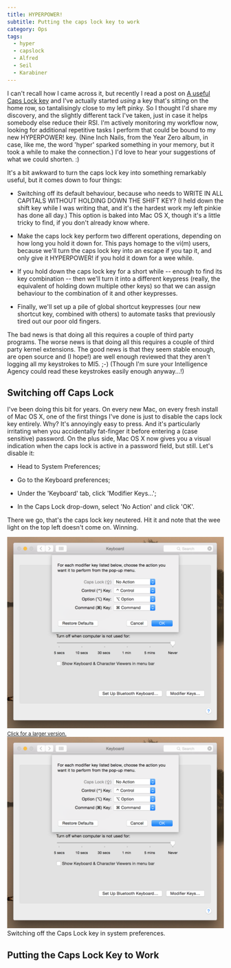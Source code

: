 ```yaml
---
title: HYPERPOWER!
subtitle: Putting the caps lock key to work
category: Ops
tags:
  - hyper
  - capslock
  - Alfred
  - Seil
  - Karabiner
---
```


I can't recall how I came across it, but recently I read a post on
[A useful Caps Lock key](http://brettterpstra.com/2012/12/08/a-useful-caps-lock-key/)
and I've actually started *using* a key that's sitting on the home row, so
tantalisingly close to my left pinky. So I thought I'd share my discovery, and
the slightly different tack I've taken, just in case it helps somebody else
reduce their RSI. I'm actively monitoring my workflow now, looking for
additional repetitive tasks I perform that could be bound to my new HYPERPOWER!
key. (Nine Inch Nails, from the Year Zero album, in case, like me, the word
'hyper' sparked something in your memory, but it took a while to make the
connection.) I'd love to hear your suggestions of what we could shorten. :)

It's a bit awkward to turn the caps lock key into something remarkably useful,
but it comes down to four things:

* Switching off its default behaviour, because who needs to WRITE IN ALL
  CAPITALS WITHOUT HOLDING DOWN THE SHIFT KEY? (I held down the shift key while
  I was writing that, and it's the hardest work my left pinkie has done all
  day.) This option is baked into Mac OS X, though it's a little tricky to
  find, if you don't already know where.

* Make the caps lock key perform two different operations, depending on how
  long you hold it down for. This pays homage to the vi(m) users, because we'll
  turn the caps lock key into an escape if you tap it, and only give it
  HYPERPOWER! if you hold it down for a wee while.

* If you hold down the caps lock key for a short while -- enough to find its
  key combination -- then we'll turn it into a different keypress (really, the
  equivalent of holding down multiple other keys) so that we can assign
  behaviour to the combination of it and other keypresses.

* Finally, we'll set up a pile of global shortcut keypresses (our new shortcut
  key, combined with others) to automate tasks that previously tired out our
  poor old fingers.

The bad news is that doing all this requires a couple of third party programs.
The worse news is that doing all this requires a couple of third party kernel
extensions. The good news is that they seem stable enough, are open source and
(I hope!) are well enough reviewed that they aren't logging all my keystrokes
to MI5. ;-) (Though I'm sure your Intelligence Agency could read these
keystrokes easily enough anyway...!)

## Switching off Caps Lock

I've been doing this bit for years. On every new Mac, on every fresh install of
Mac OS X, one of the first things I've done is just to disable the caps lock
key entirely. Why? It's annoyingly easy to press. And it's particularly
irritating when you accidentally fat-finger it before entering a (case
sensitive) password. On the plus side, Mac OS X now gives you a visual
indication when the caps lock is active in a password field, but still. Let's disable it:

* Head to System Preferences;

* Go to the Keyboard preferences;

* Under the 'Keyboard' tab, click 'Modifier Keys...';

* In the Caps Lock drop-down, select 'No Action' and click 'OK'.

There we go, that's the caps lock key neutered. Hit it and note that the wee
light on the top left doesn't come on. Winning.

<div class="row">
  <div class="col-sm-10 col-sm-offset-1">
    <a href="#keyboard-preferences-lightbox" data-toggle="lightbox" class="thumbnail text-muted text-center" title="Click for a larger version.">
      <img src="/img/keyboard-preferences.png" alt="Switching off the Caps Lock key in system preferences.">
      <small>Click for a larger version.</small>
    </a>
  </div>
</div>

<div id="keyboard-preferences-lightbox" class="lightbox fade" tabindex="-1" role="dialog" aria-hidden="true">
  <div class="lightbox-dialog">
    <div class="lightbox-content">
      <img src="/img/keyboard-preferences.png" alt="Kittens!">
      <div class="lightbox-caption">
        Switching off the Caps Lock key in system preferences.
      </div>
    </div>
  </div>
</div>

## Putting the Caps Lock Key to Work


